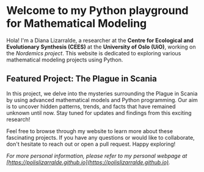 # Welcome to my Python playground for Mathematical Modeling

Hola! I'm a Diana Lizarralde, a researcher at the **Centre for Ecological and
Evolutionary Synthesis (CEES)** at the **University of Oslo (UiO)**, working on
the _Nordemics project_. This website is dedicated to exploring various
mathematical modeling projects using Python.

## Featured Project: The Plague in Scania

In this project, we delve into the mysteries surrounding the Plague in Scania by
using advanced mathematical models and Python programming. Our aim is to uncover
hidden patterns, trends, and facts that have remained unknown until now. Stay
tuned for updates and findings from this exciting research!

Feel free to browse through my website to learn more about these fascinating
projects. If you have any questions or would like to collaborate, don't hesitate
to reach out or open a pull request. Happy exploring!

_For more personal information, please refer to my personal webpage at
[https://polislizarralde.github.io](https://polislizarralde.github.io)._